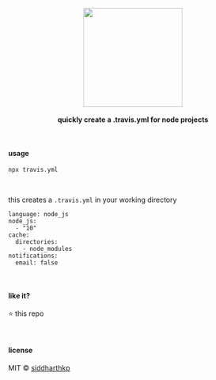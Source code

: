 <p align="center">
  <img src="https://media.giphy.com/media/GxZ8bBoZJAIIo/giphy.gif" height="200px"/>
  <br><br>
  <b>quickly create a .travis.yml for node projects</b>
  <br>
</p>

&nbsp;

#### usage

```
npx travis.yml
```

&nbsp;

this creates a `.travis.yml` in your working directory

```
language: node_js
node_js:
  - "10"
cache:
  directories:
    - node_modules
notifications:
  email: false
```

&nbsp;

#### like it?

:star: this repo

&nbsp;

#### license

MIT © [siddharthkp](https://github.com/siddharthkp)
